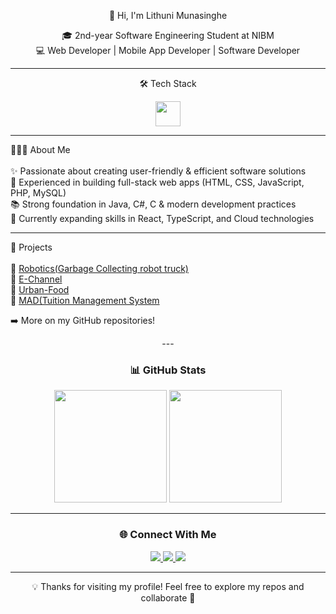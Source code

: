 <div align="center">

 👋 Hi, I'm Lithuni Munasinghe 

🎓 2nd-year Software Engineering Student at NIBM  
💻 Web Developer | Mobile App Developer | Software Developer  

---

 🛠️ Tech Stack
<p>
<img src="https://skillicons.dev/icons?i=java,cs,py,ts,js,react,html,css,php,mysql,mongodb" height="40"/>
</p>

---
<div align="Left">
 👩🏻‍💻 About Me<br><br>
✨ Passionate about creating user-friendly & efficient software solutions<br>
🚀 Experienced in building full-stack web apps (HTML, CSS, JavaScript, PHP, MySQL)<br> 
📚 Strong foundation in Java, C#, C & modern development practices<br>
🌱 Currently expanding skills in React, TypeScript, and Cloud technologies<br>

---

 📂 Projects<br><br>
🔹 [Robotics(Garbage Collecting robot truck)](https://github.com/LithuniMunasinghe/Robotics.git)  
🔹 [E-Channel](https://github.com/LithuniMunasinghe/E-Channel.git)  
🔹 [Urban-Food](https://github.com/LithuniMunasinghe/Urban-Food.git)  
🔹 [MAD(Tuition Management System](https://github.com/LithuniMunasinghe/MAD.git)  


➡️ More on my GitHub repositories!
 </div>
---

### 📊 GitHub Stats
<p align="center">
  <img src="https://github-readme-stats.vercel.app/api?username=LithuniMunasinghe&show_icons=true&theme=radical&hide_border=true" height="180"/>
  <img src="https://github-readme-stats.vercel.app/api/top-langs/?username=LithuniMunasinghe&layout=compact&theme=radical&hide_border=true" height="180"/>
</p>

---

### 🌐 Connect With Me
<p align="center">
  <a href="https://www.linkedin.com/in/lithuni-munasinghe-ab8477350?utm_source=share&utm_campaign=share_via&utm_content=profile&utm_medium=ios_app" target=" blank">
    <img src="https://img.shields.io/badge/LinkedIn-0077B5?style=for-the-badge&logo=linkedin&logoColor=white"/>
  </a>
  <a href="mailto:lithunimunasinghe1@gmail.com" target=" blank">
    <img src="https://img.shields.io/badge/Gmail-EA4335?style=for-the-badge&logo=gmail&logoColor=white"/>
  </a>
  <a href="https://www.instagram.com/lithuniiiii?igsh=eWNkam9yeTY0N294&utm_source=qr" target=" blank">
    <img src="https://img.shields.io/badge/Instagram-E1306C?style=for-the-badge&logo=instagram&logoColor=white"/>
  </a>
</p>

---

💡 Thanks for visiting my profile! Feel free to explore my repos and collaborate 🚀  

</div>
